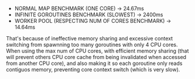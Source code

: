 - NORMAL MAP BENCHMARK (ONE CORE) -> 24.67ms
- INFINITE GOROUTINES BENCHMARK (SLOWEST) -> 2400ms
- WORKER POOL (RESPECTING NUM OF CORES BENCHMARK) -> 14.64ms

That's because of ineffective memory sharing and excessive context switching from spawnning too many goroutines with only 4 CPU cores.
When using the max num of CPU cores, with efficient memory sharing (that will prevent others CPU core cache from being invalidated when accessed from another CPU core), and also making it so each goroutine only reads contiguos memory, preventing core context switch (which is very slow).
